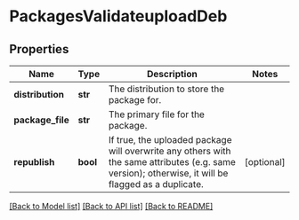 # PackagesValidateuploadDeb

## Properties
Name | Type | Description | Notes
------------ | ------------- | ------------- | -------------
**distribution** | **str** | The distribution to store the package for. | 
**package_file** | **str** | The primary file for the package. | 
**republish** | **bool** | If true, the uploaded package will overwrite any others with the same attributes (e.g. same version); otherwise, it will be flagged as a duplicate. | [optional] 

[[Back to Model list]](../README.md#documentation-for-models) [[Back to API list]](../README.md#documentation-for-api-endpoints) [[Back to README]](../README.md)


